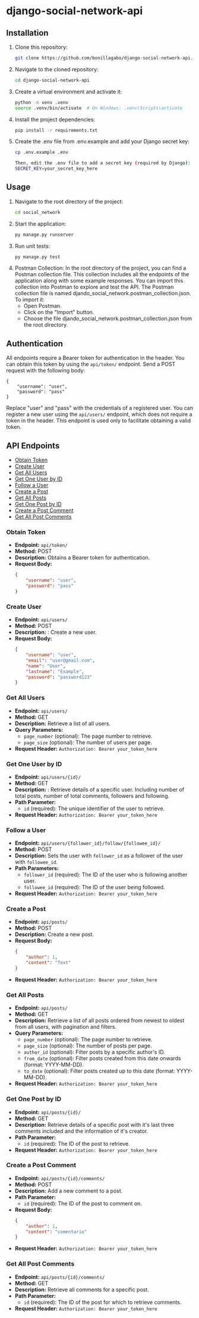 # django-social-network-api

## Installation

1. Clone this repository:
   ```bash
   git clone https://github.com/bonillagabo/django-social-network-api.git

2. Navigate to the cloned repository:
    ```bash
    cd django-social-network-api

3. Create a virtual environment and activate it:

    ```bash
    python -m venv .venv
    source .venv/bin/activate  # On Windows: .venv\Scripts\activate

4. Install the project dependencies:

    ```bash
    pip install -r requirements.txt

5. Create the .env file from .env.example and add your Django secret key:

    ```bash
    cp .env.example .env

    Then, edit the .env file to add a secret key (required by Django):
    SECRET_KEY=your_secret_key_here

## Usage

1. Navigate to the root directory of the project:
    ```bash
    cd social_network

2. Start the application:
    ```bash
    py manage.py runserver

3. Run unit tests:
    ```bash
    py manage.py test

4. Postman Collection: 
In the root directory of the project, you can find a Postman collection file. This collection includes all the endpoints of the application along with some example responses. You can import this collection into Postman to explore and test the API. The Postman collection file is named djando_social_network.postman_collection.json. To import it:
    - Open Postman.
    - Click on the "Import" button.
    - Choose the file djando_social_network.postman_collection.json from the root directory.

## Authentication

All endpoints require a Bearer token for authentication in the header. You can obtain this token by using the `api/token/` endpoint. Send a POST request with the following body:

    {
        "username": "user",
        "password": "pass"
    }

Replace "user" and "pass" with the credentials of a registered user. You can register a new user using the `api/users/` endpoint, which does not require a token in the header. This endpoint is used only to facilitate obtaining a valid token.

## API Endpoints

- [Obtain Token](#obtain-token)
- [Create User](#create-user)
- [Get All Users](#get-all-users)
- [Get One User by ID](#get-one-user-by-id)
- [Follow a User](#follow-a-user)
- [Create a Post](#create-a-post)
- [Get All Posts](#get-all-posts)
- [Get One Post by ID](#get-one-post-by-id)
- [Create a Post Comment](#create-a-post-comment)
- [Get All Post Comments](#get-all-post-comments)

### Obtain Token
- **Endpoint:** `api/token/`
- **Method:** POST
- **Description:** Obtains a Bearer token for authentication.
- **Request Body:**
    ```json
    {
        "username": "user",
        "password": "pass"
    }

### Create User
- **Endpoint:** `api/users/`
- **Method:** POST
- **Description:** : Create a new user.
- **Request Body:** 
    ```json
    {
        "username": "user",
        "email": "user@gmail.com",
        "name": "User",
        "lastname": "Example",
        "password": "password123"
    }

### Get All Users
- **Endpoint:** `api/users/`
- **Method:** GET
- **Description:** Retrieve a list of all users.
- **Query Parameters:**
  - `page_number` (optional): The page number to retrieve.
  - `page_size` (optional): The number of users per page.
- **Request Header:** `Authorization: Bearer your_token_here`

### Get One User by ID
- **Endpoint:** `api/users/{id}/`
- **Method:** GET
- **Description:** : Retrieve details of a specific user. Including number of total posts, number of total comments, followers and following.
- **Path Parameter:**
  - `id` (required): The unique identifier of the user to retrieve.
- **Request Header:** `Authorization: Bearer your_token_here`

### Follow a User
- **Endpoint:** `api/users/{follower_id}/follow/{followee_id}/`
- **Method:** POST
- **Description:** Sets the user with `follower_id` as a follower of the user with `followee_id`.
- **Path Parameters:**
  - `follower_id` (required): The ID of the user who is following another user.
  - `followee_id` (required): The ID of the user being followed.
- **Request Header:** `Authorization: Bearer your_token_here`

### Create a Post
- **Endpoint:** `api/posts/`
- **Method:** POST
- **Description:** Create a new post.
- **Request Body:** 
    ```json
    {
        "author": 1,
        "content": "Text"
    }
- **Request Header:** `Authorization: Bearer your_token_here`

### Get All Posts
- **Endpoint:** `api/posts/`
- **Method:** GET
- **Description:** Retrieve a list of all posts ordered from newest to oldest from all users,
with pagination and filters.
- **Query Parameters:**
  - `page_number` (optional): The page number to retrieve.
  - `page_size` (optional): The number of posts per page.
  - `author_id` (optional): Filter posts by a specific author's ID.
  - `from_date` (optional): Filter posts created from this date onwards (format: YYYY-MM-DD).
  - `to_date` (optional): Filter posts created up to this date (format: YYYY-MM-DD).
- **Request Header:** `Authorization: Bearer your_token_here`

### Get One Post by ID
- **Endpoint:** `api/posts/{id}/`
- **Method:** GET
- **Description:**  Retrieve details of a specific post with it's last three comments
included and the information of it's creator.
- **Path Parameter:**
  - `id` (required): The ID of the post to retrieve.
- **Request Header:** `Authorization: Bearer your_token_here`

### Create a Post Comment
- **Endpoint:** `api/posts/{id}/comments/`
- **Method:** POST
- **Description:** Add a new comment to a post.
- **Path Parameter:**
  - `id` (required): The ID of the post to comment on.
- **Request Body:** 
    ```json
    {
        "author": 1,
        "content": "comentario"
    }
- **Request Header:** `Authorization: Bearer your_token_here`

### Get All Post Comments
- **Endpoint:** `api/posts/{id}/comments/`
- **Method:** GET
- **Description:** Retrieve all comments for a specific post.
- **Path Parameter:**
  - `id` (required): The ID of the post for which to retrieve comments.
- **Request Header:** `Authorization: Bearer your_token_here`